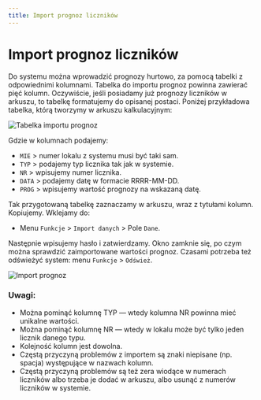 ```yaml
---
title: Import prognoz liczników
---
```

# Import prognoz liczników

Do systemu można wprowadzić prognozy hurtowo, za pomocą tabelki z odpowiednimi kolumnami. Tabelka do importu prognoz powinna zawierać pięć kolumn. Oczywiście, jeśli posiadamy już prognozy liczników w arkuszu, to tabelkę formatujemy do opisanej postaci. Poniżej przykładowa tabelka, którą tworzymy w arkuszu kalkulacyjnym:

![Tabelka importu prognoz](tabelkaimpprog.png)

Gdzie w kolumnach podajemy:

- `MIE` > numer lokalu z systemu musi być taki sam.
- `TYP` > podajemy typ licznika tak jak w systemie.
- `NR` > wpisujemy numer licznika.
- `DATA` > podajemy datę w formacie RRRR-MM-DD.
- `PROG` > wpisujemy wartość prognozy na wskazaną datę.

Tak przygotowaną tabelkę zaznaczamy w arkuszu, wraz z tytułami kolumn. Kopiujemy. Wklejamy do:

- Menu `Funkcje` > `Import danych` > Pole `Dane`.

Następnie wpisujemy hasło i zatwierdzamy. Okno zamknie się, po czym można sprawdzić zaimportowane wartości prognoz. Czasami potrzeba też odświeżyć system: menu `Funkcje` > `Odśwież`.

![Import prognoz](importodczytow.gif)

### Uwagi:

- Można pominąć kolumnę TYP — wtedy kolumna NR powinna mieć unikalne wartości.
- Można pominąć kolumnę NR — wtedy w lokalu może być tylko jeden licznik danego typu.
- Kolejność kolumn jest dowolna.
- Częstą przyczyną problemów z importem są znaki niepisane (np. spacja) występujące w nazwach kolumn.
- Częstą przyczyną problemów są też zera wiodące w numerach liczników albo trzeba je dodać w arkuszu, albo usunąć z numerów liczników w systemie.